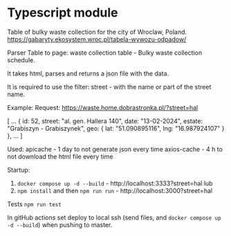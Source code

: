 
# Typescript module

Table of bulky waste collection for the city of Wroclaw, Poland.
https://gabaryty.ekosystem.wroc.pl/tabela-wywozu-odpadow/



Parser Table to page: waste collection table - Bulky waste collection schedule.

It takes html, parses and returns a json file with the data.

It is required to use the filter: street - with the name or part of the street name.

Example: 
Request: https://waste.home.dobrastronka.pl/?street=hal

[
...
    {
        id: 52,
        street: "al. gen. Hallera 140",
        date: "13-02-2024",
        estate: "Grabiszyn - Grabiszynek",
        geo: {
            lat: "51.090895116",
            lng: "16.987924107"
        }
    },
...
]


Used:
apicache - 1 day to not generate json every time
axios-cache - 4 h to not download the html file every time

Startup:

1. `docker compose up -d --build` - http://localhost:3333?street=hal
lub
2. `npm install` and then `npm run run` - http://localhost:3000?street=hal


Tests
`npm run test`

In gitHub actions set deploy to local ssh (send files, and `docker compose up -d --build`) when pushing to master.